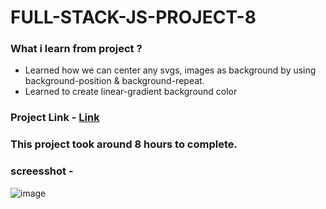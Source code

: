 # FULL-STACK-JS-PROJECT-8
### What i learn from project ?
* Learned how we can center any svgs, images as background by using background-position & background-repeat.
* Learned to create linear-gradient background color
### Project Link - [Link](https://cheerful-rolypoly-e12a5a.netlify.app/)
### This project took around 8 hours to complete.
### screesshot -
![image](https://user-images.githubusercontent.com/113286299/195633420-bc301345-f308-4fcd-9306-e95489d661e9.png)
